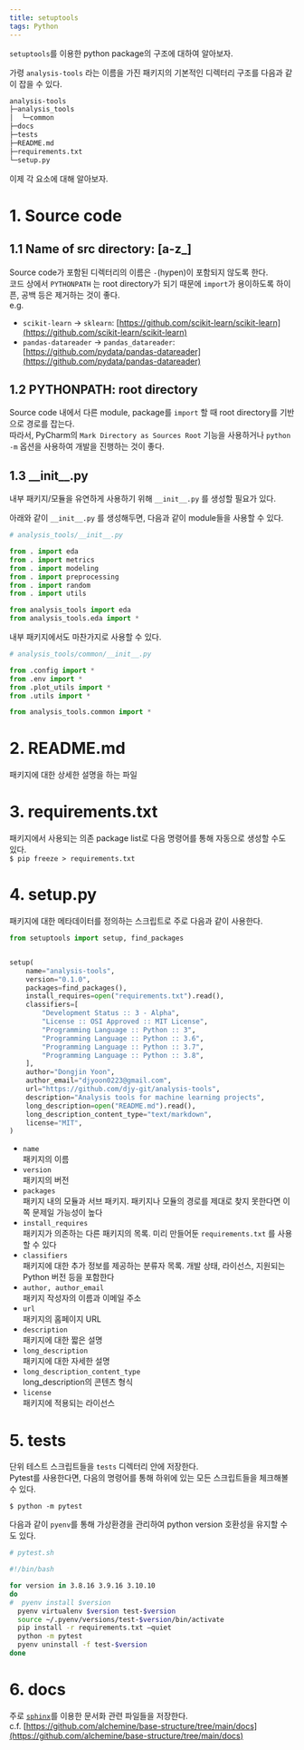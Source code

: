 ```yaml
---
title: setuptools
tags: Python
---
```


<!--more-->

`setuptools`를 이용한 python package의 구조에 대하여 알아보자.

가령 `analysis-tools` 라는 이름을 가진 패키지의 기본적인 디렉터리 구조를 다음과 같이 잡을 수 있다.

```bash
analysis-tools
├─analysis_tools
│  └─common
├─docs
├─tests
├─README.md
├─requirements.txt
└─setup.py
```

이제 각 요소에 대해 알아보자.


# 1. Source code
## 1.1 Name of src directory: [a-z_]
Source code가 포함된 디렉터리의 이름은 `-`(hypen)이 포함되지 않도록 한다. \
코드 상에서 `PYTHONPATH` 는 root directory가 되기 때문에 `import`가 용이하도록 하이픈, 공백 등은 제거하는 것이 좋다. \
e.g.
- `scikit-learn` → `sklearn`: [https://github.com/scikit-learn/scikit-learn](https://github.com/scikit-learn/scikit-learn)
- `pandas-datareader` → `pandas_datareader`: [https://github.com/pydata/pandas-datareader](https://github.com/pydata/pandas-datareader)

## 1.2 PYTHONPATH: root directory
Source code 내에서 다른 module, package를 `import` 할 때 root directory를 기반으로 경로를 잡는다. \
따라서, PyCharm의 `Mark Directory as Sources Root` 기능을 사용하거나 `python -m` 옵션을 사용하여 개발을 진행하는 것이 좋다.

## 1.3 \_\_init\_\_.py
내부 패키지/모듈을 유연하게 사용하기 위해 `__init__.py` 를 생성할 필요가 있다.

아래와 같이 `__init__.py` 를 생성해두면, 다음과 같이 module들을 사용할 수 있다.

```python
# analysis_tools/__init__.py

from . import eda
from . import metrics
from . import modeling
from . import preprocessing
from . import random
from . import utils
```

```python
from analysis_tools import eda
from analysis_tools.eda import *
```

내부 패키지에서도 마찬가지로 사용할 수 있다.

```python
# analysis_tools/common/__init__.py

from .config import *
from .env import *
from .plot_utils import *
from .utils import *
```

```python
from analysis_tools.common import *
```


# 2. README.md
패키지에 대한 상세한 설명을 하는 파일


# 3. requirements.txt
패키지에서 사용되는 의존 package list로 다음 명령어를 통해 자동으로 생성할 수도 있다. \
`$ pip freeze > requirements.txt`


# 4. setup.py
패키지에 대한 메타데이터를 정의하는 스크립트로 주로 다음과 같이 사용한다.

```python
from setuptools import setup, find_packages


setup(
    name="analysis-tools",
    version="0.1.0",
    packages=find_packages(),
    install_requires=open("requirements.txt").read(),
    classifiers=[
        "Development Status :: 3 - Alpha",
        "License :: OSI Approved :: MIT License",
        "Programming Language :: Python :: 3",
        "Programming Language :: Python :: 3.6",
        "Programming Language :: Python :: 3.7",
        "Programming Language :: Python :: 3.8",
    ],
    author="Dongjin Yoon",
    author_email="djyoon0223@gmail.com",
    url="https://github.com/djy-git/analysis-tools",
    description="Analysis tools for machine learning projects",
    long_description=open("README.md").read(),
    long_description_content_type="text/markdown",
    license="MIT",
)
```

- `name`\
패키지의 이름
- `version`\
패키지의 버전
- `packages`\
패키지 내의 모듈과 서브 패키지. 패키지나 모듈의 경로를 제대로 찾지 못한다면 이쪽 문제일 가능성이 높다
- `install_requires`\
패키지가 의존하는 다른 패키지의 목록. 미리 만들어둔 `requirements.txt` 를 사용할 수 있다
- `classifiers`\
패키지에 대한 추가 정보를 제공하는 분류자 목록. 개발 상태, 라이선스, 지원되는 Python 버전 등을 포함한다
- `author, author_email`\
패키지 작성자의 이름과 이메일 주소
- `url`\
패키지의 홈페이지 URL
- `description`\
패키지에 대한 짧은 설명
- `long_description`\
패키지에 대한 자세한 설명
- `long_description_content_type`\
long_description의 콘텐츠 형식
- `license`\
패키지에 적용되는 라이선스


# 5. tests
단위 테스트 스크립트들을 `tests` 디렉터리 안에 저장한다. \
Pytest를 사용한다면, 다음의 명령어를 통해 하위에 있는 모든 스크립트들을 체크해볼 수 있다.

`$ python -m pytest`


다음과 같이 `pyenv`를 통해 가상환경을 관리하여 python version 호환성을 유지할 수도 있다.

```bash
# pytest.sh

#!/bin/bash

for version in 3.8.16 3.9.16 3.10.10
do
#  pyenv install $version
  pyenv virtualenv $version test-$version
  source ~/.pyenv/versions/test-$version/bin/activate
  pip install -r requirements.txt —quiet
  python -m pytest
  pyenv uninstall -f test-$version
done
```


# 6. docs
주로 [`sphinx`](https://www.sphinx-doc.org/en/master/)를 이용한 문서화 관련 파일들을 저장한다. \
c.f. [https://github.com/alchemine/base-structure/tree/main/docs](https://github.com/alchemine/base-structure/tree/main/docs)
